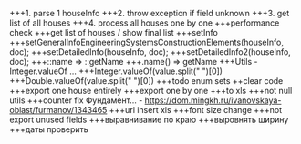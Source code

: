 +++1. parse 1 houseInfo
+++2. throw exception if field unknown
+++3. get list of all houses
+++4. process all houses one by one
+++performance check
+++get list of houses / show final list
+++setInfo
+++setGeneralInfoEngineeringSystemsConstructionElements(houseInfo, doc);
+++setDetailedInfo(houseInfo, doc);
+++setDetailedInfo2(houseInfo, doc);
+++::name => ::getName
+++.name() => getName
+++Utils - Integer.valueOf ...
+++Integer.valueOf(value.split(" ")[0])
+++Double.valueOf(value.split(" ")[0])
+++todo enum sets
++clear code
+++export one house entirely
+++export one by one
+++to xls
+++not null utils
+++counter fix
Фундамент... - https://dom.mingkh.ru/ivanovskaya-oblast/furmanov/1343465
+++url insert xls
+++font size change
+++not export unused fields
+++выравнивание по краю
+++выровнять ширину
+++даты проверить



